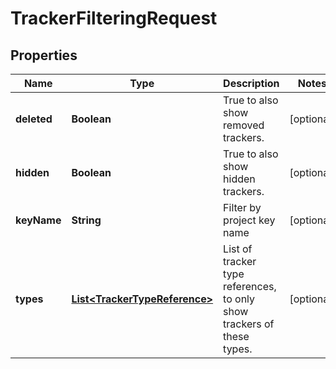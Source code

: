 

# TrackerFilteringRequest


## Properties

Name | Type | Description | Notes
------------ | ------------- | ------------- | -------------
**deleted** | **Boolean** | True to also show removed trackers. |  [optional]
**hidden** | **Boolean** | True to also show hidden trackers. |  [optional]
**keyName** | **String** | Filter by project key name |  [optional]
**types** | [**List&lt;TrackerTypeReference&gt;**](TrackerTypeReference.md) | List of tracker type references, to only show trackers of these types. |  [optional]



